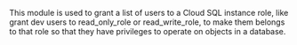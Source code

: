 This module is used to grant a list of users to a Cloud SQL instance role, like
grant dev users to read_only_role or read_write_role, to make them belongs to 
that role so that they have privileges to operate on objects in a database.
